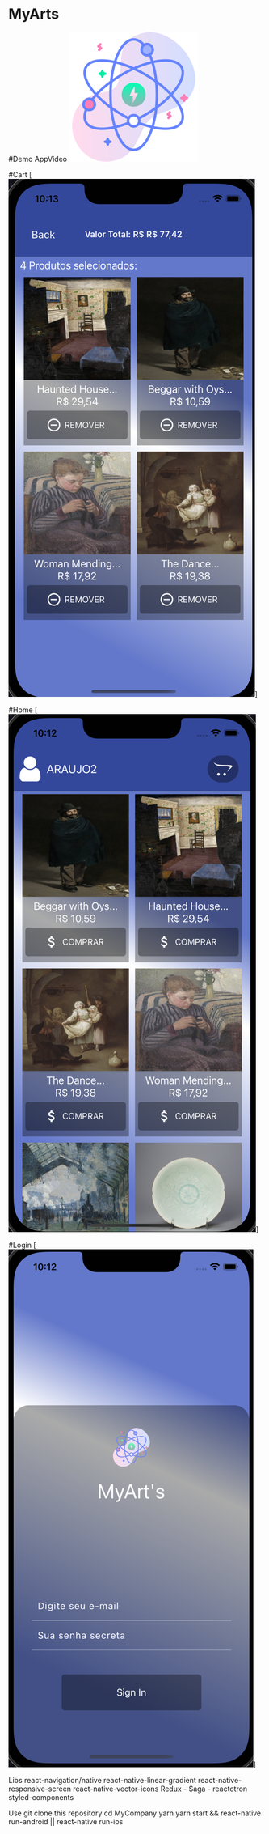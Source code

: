 # MyArts

#Demo AppVideo
[![img_tag](https://raw.githubusercontent.com/arjdev69/MyArts/master/src/assets/icons/atom.png)](https://www.youtube.com/watch?v=CviIV7g-VO0)

#Cart
[![img_tag](https://raw.githubusercontent.com/arjdev69/MyArts/master/src/assets/cart.png)]

#Home
[![img_tag](https://raw.githubusercontent.com/arjdev69/MyArts/master/src/assets/home.png)]

#Login
[![img_tag](https://raw.githubusercontent.com/arjdev69/MyArts/master/src/assets/login.png)]


Libs
    react-navigation/native
    react-native-linear-gradient
    react-native-responsive-screen
    react-native-vector-icons
    Redux - Saga - reactotron
    styled-components
    
Use
    git clone this repository
    cd MyCompany
    yarn
    yarn start && react-native run-android || react-native run-ios
